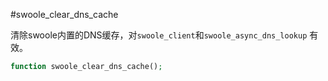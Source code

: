 #swoole_clear_dns_cache

清除swoole内置的DNS缓存，对`swoole_client`和`swoole_async_dns_lookup` 有效。

```php
function swoole_clear_dns_cache();
```